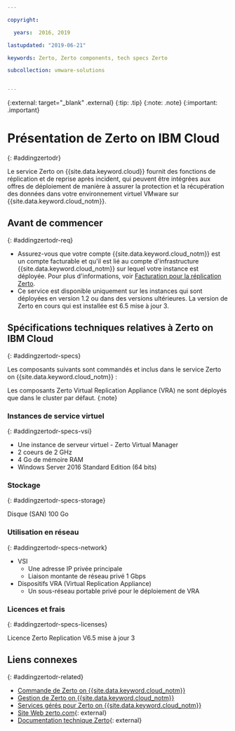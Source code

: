```yaml
---

copyright:

  years:  2016, 2019

lastupdated: "2019-06-21"

keywords: Zerto, Zerto components, tech specs Zerto

subcollection: vmware-solutions


---
```


{:external: target="_blank" .external}
{:tip: .tip}
{:note: .note}
{:important: .important}

# Présentation de Zerto on IBM Cloud
{: #addingzertodr}

Le service Zerto on {{site.data.keyword.cloud}} fournit des fonctions de réplication et de reprise après incident, qui peuvent être intégrées aux offres de déploiement de manière à assurer la protection et la récupération des données dans votre environnement virtuel VMware sur {{site.data.keyword.cloud_notm}}.

## Avant de commencer
{: #addingzertodr-req}

* Assurez-vous que votre compte {{site.data.keyword.cloud_notm}} est un compte facturable et qu'il est lié au compte d'infrastructure {{site.data.keyword.cloud_notm}} sur lequel votre instance est déployée. Pour plus d'informations, voir [Facturation pour la réplication Zerto](/docs/services/vmwaresolutions/services?topic=vmware-solutions-zerto_ordering#zerto_ordering-billing).
* Ce service est disponible uniquement sur les instances qui sont déployées en version 1.2 ou dans des versions ultérieures. La version de Zerto en cours qui est installée est 6.5 mise à jour 3.

## Spécifications techniques relatives à Zerto on IBM Cloud
{: #addingzertodr-specs}

Les composants suivants sont commandés et inclus dans le service Zerto on {{site.data.keyword.cloud_notm}} :

Les composants Zerto Virtual Replication Appliance (VRA) ne sont déployés que dans le cluster par défaut.
{:note}

### Instances de service virtuel
{: #addingzertodr-specs-vsi}

* Une instance de serveur virtuel - Zerto Virtual Manager
* 2 coeurs de 2 GHz
* 4 Go de mémoire RAM
* Windows Server 2016 Standard Edition (64 bits)

### Stockage
{: #addingzertodr-specs-storage}

Disque (SAN) 100 Go

### Utilisation en réseau
{: #addingzertodr-specs-network}

* VSI
  * Une adresse IP privée principale
  * Liaison montante de réseau privé 1 Gbps
* Dispositifs VRA (Virtual Replication Appliance)
  * Un sous-réseau portable privé pour le déploiement de VRA

### Licences et frais
{: #addingzertodr-specs-licenses}

Licence Zerto Replication V6.5 mise à jour 3

## Liens connexes
{: #addingzertodr-related}

* [Commande de Zerto on {{site.data.keyword.cloud_notm}}](/docs/services/vmwaresolutions/services?topic=vmware-solutions-zerto_ordering)
* [Gestion de Zerto on {{site.data.keyword.cloud_notm}}](/docs/services/vmwaresolutions/services?topic=vmware-solutions-managingzertodr)
* [Services gérés pour Zerto on {{site.data.keyword.cloud_notm}}](/docs/services/vmwaresolutions/services?topic=vmware-solutions-managing_zerto_services)
* [Site Web zerto.com](https://www.zerto.com){: external}
* [Documentation technique Zerto](https://www.zerto.com/myzerto/technical-documentation/){: external}
